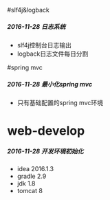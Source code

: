 #slf4j&logback
##### 2016-11-28 日志系统
* slf4j控制台日志输出
* logback日志文件每日分割

#spring mvc
##### 2016-11-28 最小化spring mvc
* 只有基础配置的spring mvc环境

# web-develop
##### 2016-11-28 开发环境初始化
* idea 2016.1.3
* gradle 2.9
* jdk 1.8
* tomcat 8
